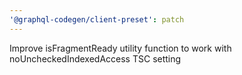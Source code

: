 ```yaml
---
'@graphql-codegen/client-preset': patch
---
```


Improve isFragmentReady utility function to work with noUncheckedIndexedAccess TSC setting
